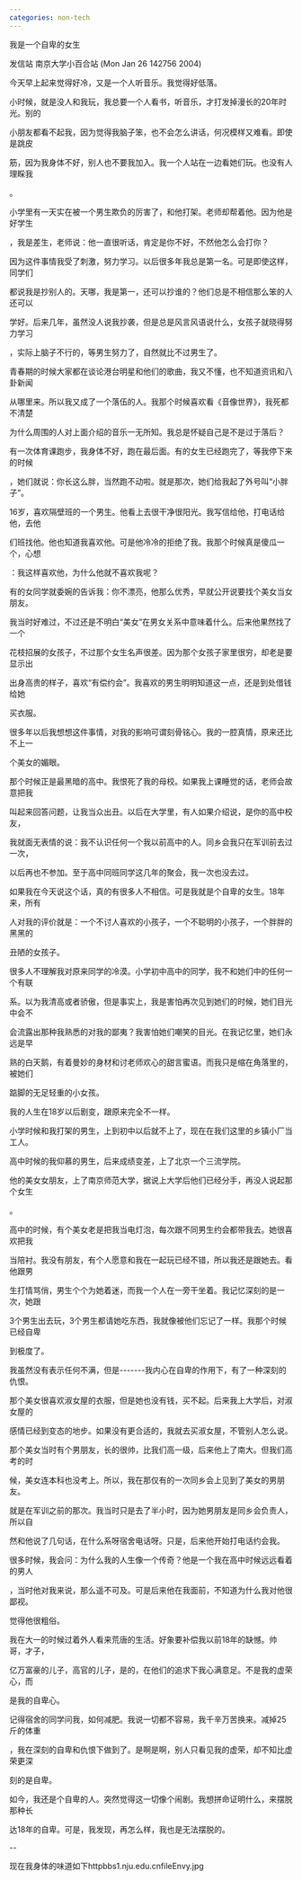 ```yaml
---
categories: non-tech
---
```

我是一个自卑的女生

发信站 南京大学小百合站 (Mon Jan 26 142756 2004)



今天早上起来觉得好冷，又是一个人听音乐。我觉得好低落。



小时候，就是没人和我玩，我总要一个人看书，听音乐，才打发掉漫长的20年时光。别的



小朋友都看不起我，因为觉得我脑子笨，也不会怎么讲话，何况模样又难看。即使是跳皮



筋，因为我身体不好，别人也不要我加入。我一个人站在一边看她们玩。也没有人理睬我



。



小学里有一天实在被一个男生欺负的厉害了，和他打架。老师却帮着他。因为他是好学生



，我是差生，老师说：他一直很听话，肯定是你不好，不然他怎么会打你？



因为这件事情我受了刺激，努力学习。以后很多年我总是第一名。可是即使这样，同学们



都说我是抄别人的。天哪，我是第一，还可以抄谁的？他们总是不相信那么笨的人还可以



学好。后来几年，虽然没人说我抄袭，但是总是风言风语说什么，女孩子就晓得努力学习



，实际上脑子不行的，等男生努力了，自然就比不过男生了。



青春期的时候大家都在谈论港台明星和他们的歌曲，我又不懂，也不知道资讯和八卦新闻



从哪里来。所以我又成了一个落伍的人。我那个时候喜欢看《音像世界》，我死都不清楚



为什么周围的人对上面介绍的音乐一无所知。我总是怀疑自己是不是过于落后？



有一次体育课跑步，我身体不好，跑在最后面。有的女生已经跑完了，等我停下来的时候



，她们就说：你长这么胖，当然跑不动啦。就是那次，她们给我起了外号叫“小胖子”。







16岁，喜欢隔壁班的一个男生。他看上去很干净很阳光。我写信给他，打电话给他，去他



们班找他。他也知道我喜欢他。可是他冷冷的拒绝了我。我那个时候真是傻瓜一个，心想



：我这样喜欢他，为什么他就不喜欢我呢？



有的女同学就委婉的告诉我：你不漂亮，他那么优秀，早就公开说要找个美女当女朋友。



我当时好难过，不过还是不明白“美女”在男女关系中意味着什么。后来他果然找了一个



花枝招展的女孩子，不过那个女生名声很差。因为那个女孩子家里很穷，却老是要显示出



出身高贵的样子，喜欢“有偿约会”。我喜欢的男生明明知道这一点，还是到处借钱给她



买衣服。



很多年以后我想想这件事情，对我的影响可谓刻骨铭心。我的一腔真情，原来还比不上一



个美女的媚眼。



那个时候正是最黑暗的高中。我恨死了我的母校。如果我上课睡觉的话，老师会故意把我



叫起来回答问题，让我当众出丑。以后在大学里，有人如果介绍说，是你的高中校友，



我就面无表情的说：我不认识任何一个我以前高中的人。同乡会我只在军训前去过一次，



以后再也不参加。至于高中同班同学这几年的聚会，我一次也没去过。



如果我在今天说这个话，真的有很多人不相信。可是我就是个自卑的女生。18年来，所有



人对我的评价就是：一个不讨人喜欢的小孩子，一个不聪明的小孩子，一个胖胖的黑黑的



丑陋的女孩子。



很多人不理解我对原来同学的冷漠。小学初中高中的同学，我不和她们中的任何一个有联



系。以为我清高或者骄傲，但是事实上，我是害怕再次见到她们的时候，她们目光中会不



会流露出那种我熟悉的对我的鄙夷？我害怕她们嘲笑的目光。在我记忆里，她们永远是早



熟的白天鹅，有着曼妙的身材和讨老师欢心的甜言蜜语。而我只是缩在角落里的，被她们



踮脚的无足轻重的小女孩。



我的人生在18岁以后剧变，跟原来完全不一样。



小学时候和我打架的男生，上到初中以后就不上了，现在在我们这里的乡镇小厂当工人。







高中时候的我仰慕的男生，后来成绩变差，上了北京一个三流学院。



他的美女女朋友，上了南京师范大学，据说上大学后他们已经分手，再没人说起那个女生



。



高中的时候，有个美女老是把我当电灯泡，每次跟不同男生约会都带我去。她很喜欢把我



当陪衬。我没有朋友，有个人愿意和我在一起玩已经不错，所以我还是跟她去。看他跟男



生打情骂俏，男生个个为她着迷，而我一个人在一旁干坐着。我记忆深刻的是一次，她跟



3个男生出去玩，3个男生都请她吃东西，我就像被他们忘记了一样。我那个时候已经自卑



到极度了。



我虽然没有表示任何不满，但是-------我内心在自卑的作用下，有了一种深刻的仇恨。







那个美女很喜欢淑女屋的衣服，但是她也没有钱，买不起。后来我上大学后，对淑女屋的



感情已经到变态的地步。如果没有更合适的，我就去买淑女屋，不管别人怎么说。



那个美女当时有个男朋友，长的很帅，比我们高一级，后来他上了南大。但我们高考的时



候，美女连本科也没考上。所以，我在那仅有的一次同乡会上见到了美女的男朋友。



就是在军训之前的那次。我当时只是去了半小时，因为她男朋友是同乡会负责人，所以自



然和他说了几句话，在什么系呀宿舍电话呀。只是，后来他开始打电话约会我。



很多时候，我会问：为什么我的人生像一个传奇？他是一个我在高中时候远远看着的男人



，当时他对我来说，那么遥不可及。可是后来他在我面前，不知道为什么我对他很鄙视。



觉得他很粗俗。



我在大一的时候过着外人看来荒唐的生活。好象要补偿我以前18年的缺憾。帅哥，才子，



亿万富豪的儿子，高官的儿子，是的，在他们的追求下我心满意足。不是我的虚荣心，而



是我的自卑心。



记得宿舍的同学问我，如何减肥。我说一切都不容易，我千辛万苦换来。减掉25斤的体重



，我在深刻的自卑和仇恨下做到了。是啊是啊，别人只看见我的虚荣，却不知比虚荣更深



刻的是自卑。



如今，我还是个自卑的人。突然觉得这一切像个闹剧。我想拼命证明什么，来摆脱那种长



达18年的自卑。可是，我发现，再怎么样，我也是无法摆脱的。





--

现在我身体的味道如下httpbbs1.nju.edu.cnfileEnvy.jpg 







